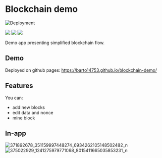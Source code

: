 # Blockchain demo
![Deployment](https://github.com/barto14753/blockchain-demo/actions/workflows/actions.yml/badge.svg)

[![](https://img.shields.io/badge/JavaScript-323330?style=for-the-badge&logo=javascript&logoColor=F7DF1E)]()
[![](https://img.shields.io/badge/React-20232A?style=for-the-badge&logo=react&logoColor=61DAFB)]()
[![](https://img.shields.io/badge/Material%20UI-007FFF?style=for-the-badge&logo=mui&logoColor=white)]()

Demo app presenting simplified blockchain flow.

## Demo
Deployed on github pages: https://barto14753.github.io/blockchain-demo/

## Features
You can: 
* add new blocks
* edit data and nonce
* mine block

## In-app

![371892678_351159997448274_6934262105148502482_n](https://github.com/barto14753/blockchain-demo/assets/56938330/4998f428-ea0e-42d2-ab9a-3192c464b5bd)
![375022929_1241275979771068_8015411665035853231_n](https://github.com/barto14753/blockchain-demo/assets/56938330/c51f2035-6011-4409-bc18-d5d71b6b162d)

